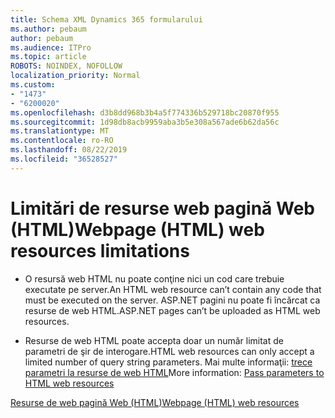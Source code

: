 ```yaml
---
title: Schema XML Dynamics 365 formularului
ms.author: pebaum
author: pebaum
ms.audience: ITPro
ms.topic: article
ROBOTS: NOINDEX, NOFOLLOW
localization_priority: Normal
ms.custom:
- "1473"
- "6200020"
ms.openlocfilehash: d3b8dd968b3b4a5f774336b529718bc20870f955
ms.sourcegitcommit: 1d98db8acb9959aba3b5e308a567ade6b62da56c
ms.translationtype: MT
ms.contentlocale: ro-RO
ms.lasthandoff: 08/22/2019
ms.locfileid: "36528527"
---
```

# <a name="webpage-html-web-resources-limitations"></a><span data-ttu-id="978ef-102">Limitări de resurse web pagină Web (HTML)</span><span class="sxs-lookup"><span data-stu-id="978ef-102">Webpage (HTML) web resources limitations</span></span>

* <span data-ttu-id="978ef-103">O resursă web HTML nu poate conţine nici un cod care trebuie executate pe server.</span><span class="sxs-lookup"><span data-stu-id="978ef-103">An HTML web resource can’t contain any code that must be executed on the server.</span></span> <span data-ttu-id="978ef-104">ASP.NET pagini nu poate fi încărcat ca resurse de web HTML.</span><span class="sxs-lookup"><span data-stu-id="978ef-104">ASP.NET pages can’t be uploaded as HTML web resources.</span></span>

* <span data-ttu-id="978ef-105">Resurse de web HTML poate accepta doar un număr limitat de parametri de şir de interogare.</span><span class="sxs-lookup"><span data-stu-id="978ef-105">HTML web resources can only accept a limited number of query string parameters.</span></span> <span data-ttu-id="978ef-106">Mai multe informaţii: [trece parametri la resurse de web HTML](https://docs.microsoft.com/dynamics365/customer-engagement/developer/webpage-html-web-resources#BKMK_PassingParametersToWebResources)</span><span class="sxs-lookup"><span data-stu-id="978ef-106">More information: [Pass parameters to HTML web resources](https://docs.microsoft.com/dynamics365/customer-engagement/developer/webpage-html-web-resources#BKMK_PassingParametersToWebResources)</span></span>

[<span data-ttu-id="978ef-107">Resurse de web pagină Web (HTML)</span><span class="sxs-lookup"><span data-stu-id="978ef-107">Webpage (HTML) web resources</span></span>](https://docs.microsoft.com/dynamics365/customer-engagement/developer/webpage-html-web-resources)

